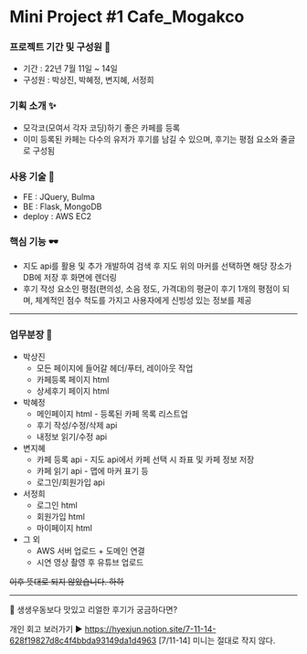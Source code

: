 # Mini Project #1 Cafe_Mogakco
### 프로젝트 기간 및 구성원 🎈
- 기간 : 22년 7월 11일 ~ 14일
- 구성원 : 박상진, 박혜정, 변지혜, 서정희
### 기획 소개 ✨
- 모각코(모여서 각자 코딩)하기 좋은 카페를 등록
- 이미 등록된 카페는 다수의 유저가 후기를 남길 수 있으며, 후기는 평점 요소와 줄글로 구성됨
### 사용 기술 🎃
- FE : JQuery, Bulma
- BE : Flask, MongoDB
- deploy : AWS EC2
### 핵심 기능 🕶
- 지도 api를 활용 및 추가 개발하여 검색 후 지도 위의 마커를 선택하면 해당 장소가 DB에 저장 후 화면에 렌더링
- 후기 작성 요소인 평점(편의성, 소음 정도, 가격대)의 평균이 후기 1개의 평점이 되며, 체계적인 점수 척도를 가지고 사용자에게 신빙성 있는 정보를 제공
----
### 업무분장 🎊
- 박상진
  - 모든 페이지에 들어갈 헤더/푸터, 레이아웃 작업
  - 카페등록 페이지 html
  - 상세후기 페이지 html
- 박혜정
  - 메인페이지 html - 등록된 카페 목록 리스트업
  - 후기 작성/수정/삭제 api
  - 내정보 읽기/수정 api
- 변지혜
  - 카페 등록 api - 지도 api에서 카페 선택 시 좌표 및 카페 정보 저장
  - 카페 읽기 api - 맵에 마커 표기 등
  - 로그인/회원가입 api
- 서정희
  - 로그인 html
  - 회원가입 html
  - 마이페이지 html
- 그 외
  - AWS 서버 업로드 + 도메인 연결
  - 시연 영상 촬영 후 유튜브 업로드

~~이후 뜻대로 되지 않았습니다. 하하~~

----
🎫 생생우동보다 맛있고 리얼한 후기가 궁금하다면?

개인 회고 보러가기 ▶ https://hyexjun.notion.site/7-11-14-628f19827d8c4f4bbda93149da1d4963
[7/11-14] 미니는 절대로 작지 않다.
